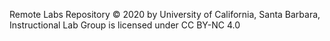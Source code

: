 Remote Labs Repository © 2020 by University of California, Santa Barbara, Instructional Lab Group is licensed under CC BY-NC 4.0 
